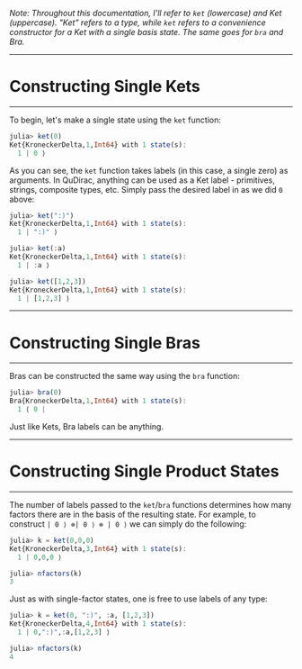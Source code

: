 *Note: Throughout this documentation, I'll refer to `ket` (lowercase) and Ket (uppercase). "Ket" refers to a type, while `ket` refers to a convenience constructor for a Ket with a single basis state. The same goes for `bra` and Bra.*

---
# Constructing Single Kets
---

To begin, let's make a single state using the `ket` function:


```julia
julia> ket(0)
Ket{KroneckerDelta,1,Int64} with 1 state(s):
  1 | 0 ⟩
```

As you can see, the `ket` function takes labels (in this case, a single zero) as arguments. In QuDirac, anything can be used as a Ket label - primitives, strings, composite types, etc. Simply pass the desired label in as we did `0` above:

```julia
julia> ket(":)")
Ket{KroneckerDelta,1,Int64} with 1 state(s):
  1 | ":)" ⟩

julia> ket(:a)
Ket{KroneckerDelta,1,Int64} with 1 state(s):
  1 | :a ⟩

julia> ket([1,2,3])
Ket{KroneckerDelta,1,Int64} with 1 state(s):
  1 | [1,2,3] ⟩
```

---
# Constructing Single Bras
---

Bras can be constructed the same way using the `bra` function:

```julia
julia> bra(0)
Bra{KroneckerDelta,1,Int64} with 1 state(s):
  1 ⟨ 0 |
```

Just like Kets, Bra labels can be anything.  


---
# Constructing Single Product States
---

The number of labels passed to the `ket`/`bra` functions determines how many factors there are in the basis of the resulting state. For example, to construct `| 0 ⟩ ⊗| 0 ⟩ ⊗ | 0 ⟩` we can simply do the following:


```julia
julia> k = ket(0,0,0)
Ket{KroneckerDelta,3,Int64} with 1 state(s):
  1 | 0,0,0 ⟩

julia> nfactors(k)
3
```

Just as with single-factor states, one is free to use labels of any type:

```julia
julia> k = ket(0, ":)", :a, [1,2,3])
Ket{KroneckerDelta,4,Int64} with 1 state(s):
  1 | 0,":)",:a,[1,2,3] ⟩

julia> nfactors(k)
4
```
